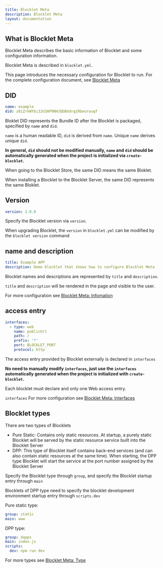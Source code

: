 ```yaml
---
title: Blocklet Meta
description: Blocklet Meta
layout: documentation
---
```


## What is Blocklet Meta

Blocklet Meta describes the basic information of Blocklet and some configuration information.

Blocklet Meta is described in `blocklet.yml`.

This page introduces the necessary configuration for Blocklet to run. For the complete configuration document, see [Blocklet Meta](/reference/blocklet-spec)

## DID

```yml
name: example
did: z8iZrkWYbi3JU3AP9NHJQbBUdrgiRbeorauqf
```

Bloklet DID represents the Bundle ID after the Blocklet is packaged, specified by `name` and `did`.

`name` is a human readable ID, `did` is derived from `name`. Unique `name` derives unique `did`.

**In general, `did` should not be modified manually, `name` and `did` should be automatically generated when the project is initialized via `create-blocklet`.**

When going to the Blocklet Store, the same DID means the same Bloklet.

When installing a Blocklet to the Blocklet Server, the same DID represents the same Bloklet.

## Version

```yml
version: 1.0.0
```

Specify the Blocklet version via `version`.

When upgrading Blocklet, the `version` in `blocklet.yml` can be modified by the `blocklet version` command

## name and description

```yml
title: Example APP
description: Demo blocklet that shows how to configure Blocklet Meta
```

Blocklet names and descriptions are represented by `title` and `description`.

`title` and `description` will be rendered in the page and visible to the user.

For more configuration see [Blocklet Meta: Infomation](/reference/blocklet-spec#Infomation)

## access entry

```yml
interfaces:
  - type: web
    name: publicUrl
    path: /
    prefix: '*'
    port: BLOCKLET_PORT
    protocol: http
```

The access entry provided by Blocklet externally is declared in `interfaces`

**No need to manually modify `interfaces`, just use the `interfaces` automatically generated when the project is initialized with `create-blocklet`.**

Each blocklet must declare and only one Web access entry.

`interfaces` For more configuration see [Blocklet Meta: Interfaces](/reference/blocklet-spec#Interfaces)

## Blocklet types

There are two types of Blocklets

- Pure Static: Contains only static resources. At startup, a purely static Blocklet will be served by the static resource service built into the Blocklet Server
- DPP: This type of Blocklet itself contains back-end services (and can also contain static resources at the same time). When starting, the DPP type Blocklet will start the service at the port number assigned by the Blocklet Server

Specify the Blocklet type through `group`, and specify the Blocklet startup entry through `main`

Blocklets of DPP type need to specify the blocklet development environment startup entry through `scripts.dev`

Pure static type:

```yml
group: static
main: www
```

DPP type:

```yml
group: dapps
main: index.js
scripts:
  dev: npm run dev
```

For more types see [Blocklet Meta: Type](/reference/blocklet-spec#Types)
